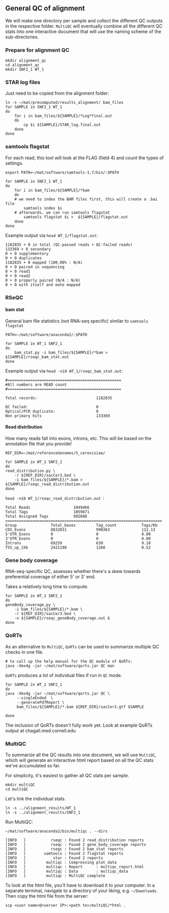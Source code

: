 ## General QC of alignment

We will make one directory per sample and collect the different QC outputs in the respective folder. 
`MultiQC` will eventually combine all the different QC stats into one interactive document that will use the naming scheme of the sub-directories.

### Prepare for alignment QC

```
mkdir alignment_qc
cd alignment_qc
mkdir SNF2_1 WT_1
```

### STAR log files

Just need to be copied from the alignment folder:

```
ln -s ~/mat/precomputed/results_alignment/ bam_files
for SAMPLE in SNF2_1 WT_1
do
	for i in bam_files/${SAMPLE}/*Log*final.out
	do
		cp $i ${SAMPLE}/STAR_log.final.out
	done
done
```

### samtools flagstat

For each read, this tool will look at the FLAG (field 4) and count the types
of settings.

```
export PATH=~/mat/software/samtools-1.7/bin/:$PATH

for SAMPLE in SNF2_1 WT_1
do
	for i in bam_files/${SAMPLE}/*bam
	do
	# we need to index the BAM files first, this will create a .bai file
		samtools index $i
	# afterwards, we can run samtools flagstat
		samtools flagstat $i >  ${SAMPLE}/flagstat.out
	done
done
```

Example output via `head WT_1/flagstat.out`:

```
1182835 + 0 in total (QC-passed reads + QC-failed reads)
133369 + 0 secondary
0 + 0 supplementary
0 + 0 duplicates
1182835 + 0 mapped (100.00% : N/A)
0 + 0 paired in sequencing
0 + 0 read1
0 + 0 read2
0 + 0 properly paired (N/A : N/A)
0 + 0 with itself and mate mapped

```

### RSeQC

#### bam stat

General bam file statistics (not RNA-seq specific) similar to `samtools flagstat`

```
PATH=~/mat/software/anaconda2/:$PATH

for SAMPLE in WT_1 SNF2_1
do
	bam_stat.py -i bam_files/${SAMPLE}/*bam > ${SAMPLE}/rseqc_bam_stat.out
done
```

Example output via `head -n10 WT_1/rseqc_bam_stat.out`:

```
#==================================================
#All numbers are READ count
#==================================================

Total records:                          1182835

QC failed:                              0
Optical/PCR duplicate:                  0
Non primary hits                        133369
```


#### Read distribution

How many reads fall into exons, introns, etc. 
This will be based on the annotation file that you provide!

```
REF_DIR=~/mat/referenceGenomes/S_cerevisiae/

for SAMPLE in WT_1 SNF2_1
do
read_distribution.py \
    -r ${REF_DIR}/sacCer3.bed \
    -i bam_files/${SAMPLE}/*.bam > ${SAMPLE}/rseqc_read_distribution.out
done
```
`head -n10 WT_1/rseqc_read_distribution.out `:

```
Total Reads                   1049466
Total Tags                    1059871
Total Assigned Tags           992608
=====================================================================
Group               Total_bases         Tag_count           Tags/Kb             
CDS_Exons           8832031             990363              112.13            
5'UTR_Exons         0                   0                   0.00              
3'UTR_Exons         0                   0                   0.00              
Introns             69259               630                 9.10              
TSS_up_1kb          2421198             1260                0.52       
```

### Gene body coverage

RNA-seq-specific QC, assesses whether there's a skew towards preferential coverage of either 5' or 3' end.

Takes a relatively long time to compute.

```
for SAMPLE in WT_1 SNF2_1
do
geneBody_coverage.py \
	-i bam_files/${SAMPLE}/*.bam \
	-r ${REF_DIR}/sacCer3.bed \
	-o ${SAMPLE}/rseqc_geneBody_coverage.out &
done
```


### QoRTs

As an alternative to `MultiQC`, `QoRTs` can be used to summarize multiple QC checks in one file.

```
# to call up the help manual for the QC module of QoRTs:
java -Xmx4g -jar ~/mat/software/qorts.jar QC man
```

`QoRTs` produces a lot of individual files if run in `QC` mode.

```
for SAMPLE in WT_1 SNF2_1
do
java -Xmx4g -jar ~/mat/software/qorts.jar QC \
     --singleEnded  \
	 --generatePdfReport \
     bam_files/${SAMPLE}/*.bam ${REF_DIR}/sacCer3.gtf $SAMPLE

done
```

The inclusion of QoRTs doesn't fully work yet.
Look at example QoRTs output at chagall.med.cornell.edu


### MultiQC

To summarize all the QC results into one document, we will use `MultiQC`, which will generate an interactive html report based on all the QC stats we've accumulated so far.

For simplicity, it's easiest to gather all QC stats per sample.

```
mkdir multiQC
cd multiQC
```

Let's link the individual stats.

```
ln -s ../alignment_results/WT_1
ln -s ../alignment_results/SNF2_1
```

Run MultiQC:

```
~/mat/software/anaconda2/bin/multiqc . --dirs  
```
```
[INFO   ]           rseqc : Found 2 read_distribution reports
[INFO   ]           rseqc : Found 2 gene_body_coverage reports
[INFO   ]           rseqc : Found 2 bam_stat reports
[INFO   ]        samtools : Found 2 flagstat reports
[INFO   ]            star : Found 2 reports
[INFO   ]         multiqc : Compressing plot data
[INFO   ]         multiqc : Report      : multiqc_report.html
[INFO   ]         multiqc : Data        : multiqc_data
[INFO   ]         multiqc : MultiQC complete
```

To look at the html file, you'll have to download it to your computer.
In a separate terminal, navigate to a directory of your liking, e.g. `~/Downloads`.
Then copy the html file from the server:

```
scp <user name>@<server IP>:<path to>/multiQC/*html .
```
